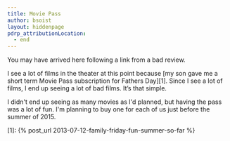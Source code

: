 ```yaml
---
title: Movie Pass
author: bsoist
layout: hiddenpage
pdrp_attributionLocation:
  - end
---
```

You may have arrived here following a link from a bad review.

I see a lot of films in the theater at this point because [my son gave me a short term Movie Pass subscription for Fathers Day][1]. Since I see a lot of films, I end up seeing a lot of bad films. It&#8217;s that simple.

I didn't end up seeing as many movies as I'd planned, but having the pass was a lot of fun. I'm planning to buy one for each of us just before the summer of 2015.

 [1]: {% post_url 2013-07-12-family-friday-fun-summer-so-far %}
